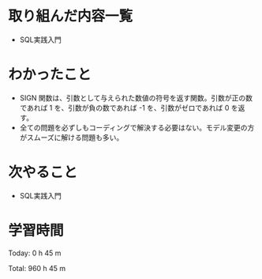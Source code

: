 # 取り組んだ内容一覧
- SQL実践入門

# わかったこと
- SIGN 関数は、引数として与えられた数値の符号を返す関数。引数が正の数であれば 1 を、引数が負の数であれば -1 を、引数がゼロであれば 0 を返す。
- 全ての問題を必ずしもコーディングで解決する必要はない。モデル変更の方がスムーズに解ける問題も多い。

# 次やること
- SQL実践入門

# 学習時間
Today: 0 h 45 m

Total: 960 h 45 m
